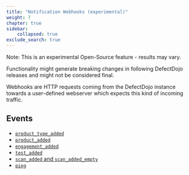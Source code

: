 ```yaml
---
title: "Notification Webhooks (experimental)"
weight: 7
chapter: true
sidebar:
    collapsed: true
exclude_search: true
---
```


Note: This is an experimental Open-Source feature - results may vary.

Functionality might generate breaking changes in following DefectDojo releases and might not be considered final.

Webhooks are HTTP requests coming from the DefectDojo instance towards a user-defined webserver which expects this kind of incoming traffic.

## Events

- [`product_type_added`](./product_type_added)
- [`product_added`](./product_added)
- [`engagement_added`](./engagement_added)
- [`test_added`](./test_added)
- [`scan_added` and `scan_added_empty`](./scan_added)
- [`ping`](./ping)

